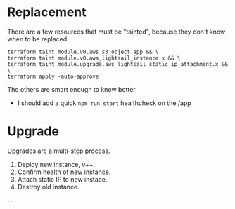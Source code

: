 # Replacement

There are a few resources that must be "tainted", because they don't know when to be replaced.
```
terraform taint module.v0.aws_s3_object.app && \
terraform taint module.v0.aws_lightsail_instance.x && \
terraform taint module.upgrade.aws_lightsail_static_ip_attachment.x && \
terraform apply -auto-approve
```
The others are smart enough to know better.
- I should add a quick `npm run start` healthcheck on the /app

# Upgrade

Upgrades are a multi-step process. 
1. Deploy new instance, v++.
2. Confirm health of new instance.
3. Attach static IP to new instace.
4. Destroy old instance.

```
...
```